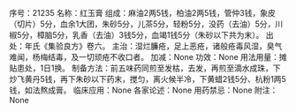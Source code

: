 序号：21235
名称：红玉膏
组成：麻油2两5钱，柏油2两5钱，管仲3钱，象皮（切片）5分，血余1大团，朱砂5分，儿茶5分，轻粉5分，没药（去油）5分，川椒5分，樟脑5分，乳香（去油）3钱5分，血竭1钱5分（朱砂以下共为末）。
出处：年氏《集验良方》卷六。
主治：湿烂臁疮，足上恶疮，诸般疮毒风湿，臭气难闻，杨梅结毒，及一切顽疮不收口者。
加减：None
功效：None
用法用量：摊贴患处，1日1换。
制备方法：前五味药同煎至发枯，去发，再煎至滴水成珠，下炒飞黄丹5钱，再下朱砂以下药末，搅匀，离火候半冷，下黄蜡2钱5分、杭粉1两5钱，如法熬成膏。
临床应用：None
各家论述：None
用药禁忌：None
附注：None
